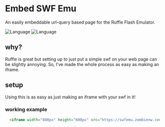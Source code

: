
# Embed SWF Emu

An easily embeddable url-query based page for the Ruffle Flash Emulator.

![Language](https://badgen.net/badge/license/MIT/red) ![Language](https://badgen.net/badge/language/HTML&CSS&JS/red)

## why?
Ruffle is great but setting up to just put a simple swf on your web page can be slightly annoying.
So, I've made the whole process as easy as making an iframe.

## setup
Using this is as easy as just making an iframe with your swf in it!

### working example
```html
  <iframe width="800px" height="600px" src="https://swfemu.zombienw.com/?swf=https://swf.zombienw.com/Papa's%20Pizzeria.swf" frameborder="0"></iframe>
```
    
